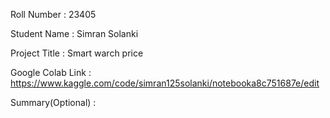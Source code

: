 Roll Number       :  23405

Student Name      :   Simran Solanki

Project Title     :  Smart warch price

Google Colab Link :  https://www.kaggle.com/code/simran125solanki/notebooka8c751687e/edit

Summary(Optional) :  

